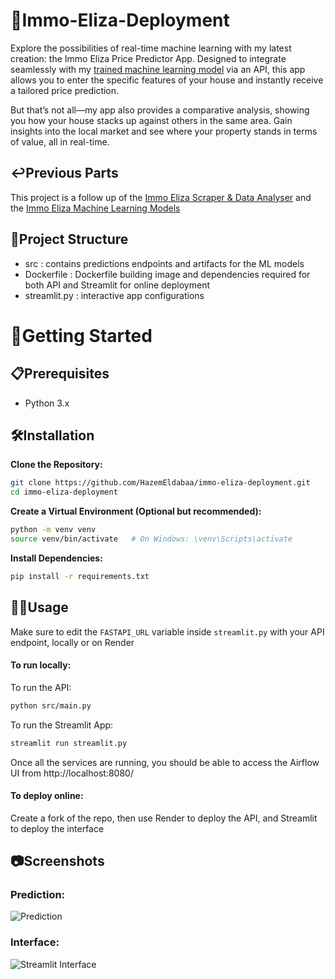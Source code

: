 # 🚀Immo-Eliza-Deployment

Explore the possibilities of real-time machine learning with my latest creation: the Immo Eliza Price Predictor App. Designed to integrate seamlessly with my [trained machine learning model](https://github.com/HazemEldabaa/immo-eliza-ml) via an API, this app allows you to enter the specific features of your house and instantly receive a tailored price prediction.

But that’s not all—my app also provides a comparative analysis, showing you how your house stacks up against others in the same area. Gain insights into the local market and see where your property stands in terms of value, all in real-time.
##  ↩️Previous Parts
This project is a follow up of  the [Immo Eliza Scraper & Data Analyser](https://github.com/HazemEldabaa/immo-eliza-goats) and the [Immo Eliza Machine Learning Models](https://github.com/HazemEldabaa/immo-eliza-ml)
##  📁Project Structure
- src : contains predictions endpoints and artifacts for the ML models
- Dockerfile : Dockerfile building image and dependencies required for both API and Streamlit for online deployment
- streamlit.py : interactive app configurations
# 🏁Getting Started

## 📋Prerequisites
- Python 3.x
## 🛠️Installation

**Clone the Repository:**

```bash
git clone https://github.com/HazemEldabaa/immo-eliza-deployment.git
cd immo-eliza-deployment
```
**Create a Virtual Environment (Optional but recommended):**

```bash
python -m venv venv
source venv/bin/activate   # On Windows: \venv\Scripts\activate
```
**Install Dependencies:**

```bash
pip install -r requirements.txt
```
## 👩‍💻Usage
Make sure to edit the ```FASTAPI_URL``` variable inside ```streamlit.py``` with your API endpoint, locally or on Render

#### To run locally:
To run the API:
```bash
python src/main.py
```

To run the Streamlit App:
```bash
streamlit run streamlit.py
```
Once all the services are running, you should be able to access the Airflow UI from http://localhost:8080/

#### To deploy online:
Create a fork of the repo, then use Render to deploy the API, and Streamlit to deploy the interface


## 📷Screenshots
### Prediction:
![Prediction](https://i.ibb.co/8mQT0mV/image.png)
### Interface:
![Streamlit Interface](https://i.ibb.co/48TpjVY/immo-eliza-screenshot1.png)

